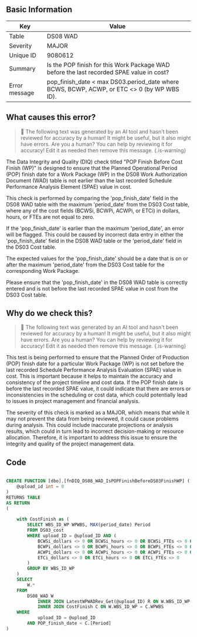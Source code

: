 ## Basic Information
| Key         | Value          |
|-------------|----------------|
| Table       | DS08 WAD |
| Severity    | MAJOR |
| Unique ID   | 9080612   |
| Summary     | Is the POP finish for this Work Package WAD before the last recorded SPAE value in cost? |
| Error message | pop_finish_date < max DS03.period_date where BCWS, BCWP, ACWP, or ETC <> 0 (by WP WBS ID). |

## What causes this error?

> :robot: The following text was generated by an AI tool and hasn't been reviewed for accuracy by a human! It might be useful, but it also might have errors. Are you a human? You can help by reviewing it for accuracy! Edit it as needed then remove this message.
{.is-warning}

The Data Integrity and Quality (DIQ) check titled "POP Finish Before Cost Finish (WP)" is designed to ensure that the Planned Operational Period (POP) finish date for a Work Package (WP) in the DS08 Work Authorization Document (WAD) table is not earlier than the last recorded Schedule Performance Analysis Element (SPAE) value in cost. 

This check is performed by comparing the 'pop_finish_date' field in the DS08 WAD table with the maximum 'period_date' from the DS03 Cost table, where any of the cost fields (BCWSi, BCWPi, ACWPi, or ETCi) in dollars, hours, or FTEs are not equal to zero. 

If the 'pop_finish_date' is earlier than the maximum 'period_date', an error will be flagged. This could be caused by incorrect data entry in either the 'pop_finish_date' field in the DS08 WAD table or the 'period_date' field in the DS03 Cost table. 

The expected values for the 'pop_finish_date' should be a date that is on or after the maximum 'period_date' from the DS03 Cost table for the corresponding Work Package. 

Please ensure that the 'pop_finish_date' in the DS08 WAD table is correctly entered and is not before the last recorded SPAE value in cost from the DS03 Cost table.
## Why do we check this?

> :robot: The following text was generated by an AI tool and hasn't been reviewed for accuracy by a human! It might be useful, but it also might have errors. Are you a human? You can help by reviewing it for accuracy! Edit it as needed then remove this message.
{.is-warning}

This test is being performed to ensure that the Planned Order of Production (POP) finish date for a particular Work Package (WP) is not set before the last recorded Schedule Performance Analysis Evaluation (SPAE) value in cost. This is important because it helps to maintain the accuracy and consistency of the project timeline and cost data. If the POP finish date is before the last recorded SPAE value, it could indicate that there are errors or inconsistencies in the scheduling or cost data, which could potentially lead to issues in project management and financial analysis.

The severity of this check is marked as a MAJOR, which means that while it may not prevent the data from being reviewed, it could cause problems during analysis. This could include inaccurate projections or analysis results, which could in turn lead to incorrect decision-making or resource allocation. Therefore, it is important to address this issue to ensure the integrity and quality of the project management data.
## Code

```sql

CREATE FUNCTION [dbo].[fnDIQ_DS08_WAD_IsPOPFinishBeforeDS03FinishWP] (
	@upload_id int = 0
)
RETURNS TABLE
AS RETURN
(
	
	with CostFinish as (
		SELECT WBS_ID_WP WPWBS, MAX(period_date) Period
		FROM DS03_cost
		WHERE upload_ID = @upload_ID AND (
			BCWSi_dollars <> 0 OR BCWSi_hours <> 0 OR BCWSi_FTEs <> 0 OR
			BCWPi_dollars <> 0 OR BCWPi_hours <> 0 OR BCWPi_FTEs <> 0 OR
			ACWPi_dollars <> 0 OR ACWPi_hours <> 0 OR ACWPi_FTEs <> 0 OR
			ETCi_dollars <> 0 OR ETCi_hours <> 0 OR ETCi_FTEs <> 0
		)
		GROUP BY WBS_ID_WP
	)
	SELECT 
		W.*
	FROM 
		DS08_WAD W 
			INNER JOIN LatestWPWADRev_Get(@upload_ID) R ON W.WBS_ID_WP = R.WBS_ID_WP AND W.auth_PM_date = R.PMAuth
			INNER JOIN CostFinish C ON W.WBS_ID_WP = C.WPWBS
	WHERE 
			upload_ID = @upload_ID
		AND POP_finish_date < C.[Period]
)
```
